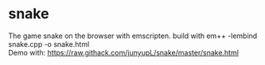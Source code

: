 # snake
The game snake on the browser with emscripten. build with em++ -lembind snake.cpp -o snake.html\
Demo with: https://raw.githack.com/junyupL/snake/master/snake.html
